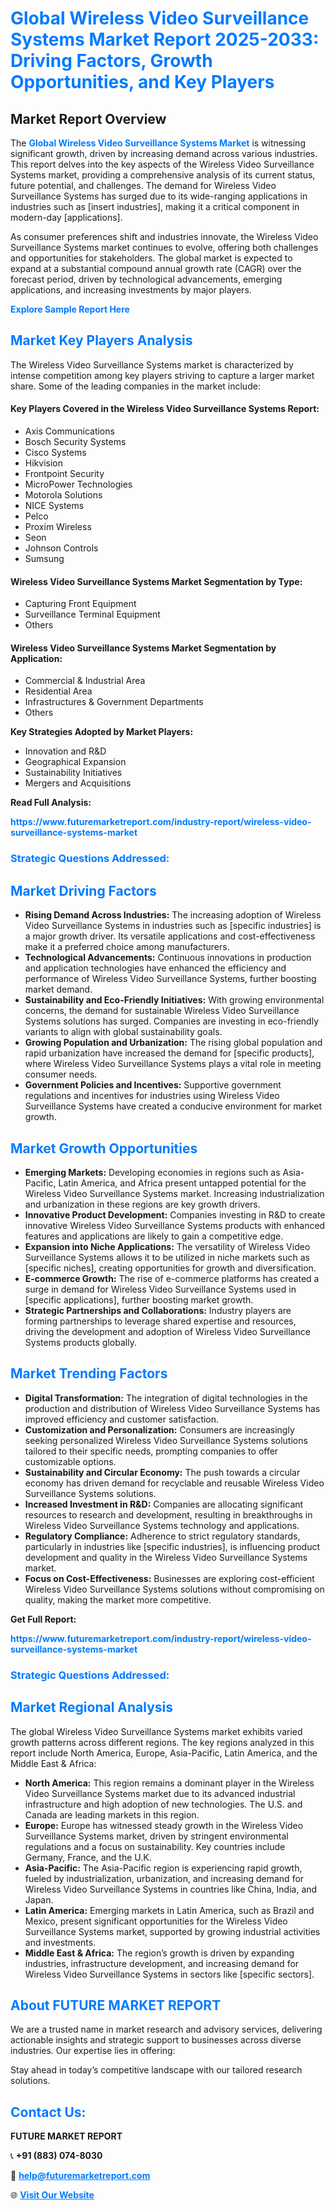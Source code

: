 <h1 style="color: #007BFF;">Global Wireless Video Surveillance Systems Market Report 2025-2033: Driving Factors, Growth Opportunities, and Key Players</h1>

<section id="overview">
<h2>Market Report Overview</h2>
<p>The <a href="https://www.futuremarketreport.com/industry-report/wireless-video-surveillance-systems-market" style="color: #007BFF; text-decoration: none;"><strong>Global Wireless Video Surveillance Systems Market</strong></a> is witnessing significant growth, driven by increasing demand across various industries. This report delves into the key aspects of the Wireless Video Surveillance Systems market, providing a comprehensive analysis of its current status, future potential, and challenges. The demand for Wireless Video Surveillance Systems has surged due to its wide-ranging applications in industries such as [insert industries], making it a critical component in modern-day [applications].</p>
<p>As consumer preferences shift and industries innovate, the Wireless Video Surveillance Systems market continues to evolve, offering both challenges and opportunities for stakeholders. The global market is expected to expand at a substantial compound annual growth rate (CAGR) over the forecast period, driven by technological advancements, emerging applications, and increasing investments by major players.</p>
</section>

<section id="overview">
<p><a href="https://www.futuremarketreport.com/request-sample/reportId=58806" style="color: #007BFF; text-decoration: none;"><strong>Explore Sample Report Here</strong></a></p>
</section>

<section id="key-players">
<h2 style="color: #007BFF;">Market Key Players Analysis</h2>
<p>The Wireless Video Surveillance Systems market is characterized by intense competition among key players striving to capture a larger market share. Some of the leading companies in the market include:</p>
<h4>Key Players Covered in the Wireless Video Surveillance Systems Report:</h4>
<ul><li>Axis Communications</li><li>Bosch Security Systems</li><li>Cisco Systems</li><li>Hikvision</li><li>Frontpoint Security</li><li>MicroPower Technologies</li><li>Motorola Solutions</li><li>NICE Systems</li><li>Pelco</li><li>Proxim Wireless</li><li>Seon</li><li>Johnson Controls</li><li>Sumsung</li></ul>
<h4>Wireless Video Surveillance Systems Market Segmentation by Type:</h4>
<ul><li>Capturing Front Equipment</li><li>Surveillance Terminal Equipment</li><li>Others</li></ul>

<h4>Wireless Video Surveillance Systems Market Segmentation by Application:</h4>
<ul><li>Commercial &amp; Industrial Area</li><li>Residential Area</li><li>Infrastructures &amp; Government Departments</li><li>Others</li></ul>
<p><strong>Key Strategies Adopted by Market Players:</strong></p>
<ul>
<li>Innovation and R&D</li>
<li>Geographical Expansion</li>
<li>Sustainability Initiatives</li>
<li>Mergers and Acquisitions</li>
</ul>
</section>

<section>
<p><strong>Read Full Analysis: </strong></p><a href="https://www.futuremarketreport.com/industry-report/wireless-video-surveillance-systems-market" style="color: #007BFF; text-decoration: none;"><strong>https://www.futuremarketreport.com/industry-report/wireless-video-surveillance-systems-market</strong></a>
<h3 style="color: #007BFF;">Strategic Questions Addressed:</h3>
</section>

<section id="driving-factors">
<h2 style="color: #007BFF;">Market Driving Factors</h2>
<ul>
<li><strong>Rising Demand Across Industries:</strong> The increasing adoption of Wireless Video Surveillance Systems in industries such as [specific industries] is a major growth driver. Its versatile applications and cost-effectiveness make it a preferred choice among manufacturers.</li>
<li><strong>Technological Advancements:</strong> Continuous innovations in production and application technologies have enhanced the efficiency and performance of Wireless Video Surveillance Systems, further boosting market demand.</li>
<li><strong>Sustainability and Eco-Friendly Initiatives:</strong> With growing environmental concerns, the demand for sustainable Wireless Video Surveillance Systems solutions has surged. Companies are investing in eco-friendly variants to align with global sustainability goals.</li>
<li><strong>Growing Population and Urbanization:</strong> The rising global population and rapid urbanization have increased the demand for [specific products], where Wireless Video Surveillance Systems plays a vital role in meeting consumer needs.</li>
<li><strong>Government Policies and Incentives:</strong> Supportive government regulations and incentives for industries using Wireless Video Surveillance Systems have created a conducive environment for market growth.</li>
</ul>
</section>

<section id="growth-opportunities">
<h2 style="color: #007BFF;">Market Growth Opportunities</h2>
<ul>
<li><strong>Emerging Markets:</strong> Developing economies in regions such as Asia-Pacific, Latin America, and Africa present untapped potential for the Wireless Video Surveillance Systems market. Increasing industrialization and urbanization in these regions are key growth drivers.</li>
<li><strong>Innovative Product Development:</strong> Companies investing in R&D to create innovative Wireless Video Surveillance Systems products with enhanced features and applications are likely to gain a competitive edge.</li>
<li><strong>Expansion into Niche Applications:</strong> The versatility of Wireless Video Surveillance Systems allows it to be utilized in niche markets such as [specific niches], creating opportunities for growth and diversification.</li>
<li><strong>E-commerce Growth:</strong> The rise of e-commerce platforms has created a surge in demand for Wireless Video Surveillance Systems used in [specific applications], further boosting market growth.</li>
<li><strong>Strategic Partnerships and Collaborations:</strong> Industry players are forming partnerships to leverage shared expertise and resources, driving the development and adoption of Wireless Video Surveillance Systems products globally.</li>
</ul>
</section>

<section id="trending-factors">
<h2 style="color: #007BFF;">Market Trending Factors</h2>
<ul>
<li><strong>Digital Transformation:</strong> The integration of digital technologies in the production and distribution of Wireless Video Surveillance Systems has improved efficiency and customer satisfaction.</li>
<li><strong>Customization and Personalization:</strong> Consumers are increasingly seeking personalized Wireless Video Surveillance Systems solutions tailored to their specific needs, prompting companies to offer customizable options.</li>
<li><strong>Sustainability and Circular Economy:</strong> The push towards a circular economy has driven demand for recyclable and reusable Wireless Video Surveillance Systems solutions.</li>
<li><strong>Increased Investment in R&D:</strong> Companies are allocating significant resources to research and development, resulting in breakthroughs in Wireless Video Surveillance Systems technology and applications.</li>
<li><strong>Regulatory Compliance:</strong> Adherence to strict regulatory standards, particularly in industries like [specific industries], is influencing product development and quality in the Wireless Video Surveillance Systems market.</li>
<li><strong>Focus on Cost-Effectiveness:</strong> Businesses are exploring cost-efficient Wireless Video Surveillance Systems solutions without compromising on quality, making the market more competitive.</li>
</ul>
</section>

<section>
<p><strong>Get Full Report: </strong></p><a href="https://www.futuremarketreport.com/industry-report/wireless-video-surveillance-systems-market" style="color: #007BFF; text-decoration: none;"><strong>https://www.futuremarketreport.com/industry-report/wireless-video-surveillance-systems-market</strong></a>
<h3 style="color: #007BFF;">Strategic Questions Addressed:</h3>
</section>


<section id="regional-analysis">
<h2 style="color: #007BFF;">Market Regional Analysis</h2>
<p>The global Wireless Video Surveillance Systems market exhibits varied growth patterns across different regions. The key regions analyzed in this report include North America, Europe, Asia-Pacific, Latin America, and the Middle East & Africa:</p>
<ul>
<li><strong>North America:</strong> This region remains a dominant player in the Wireless Video Surveillance Systems market due to its advanced industrial infrastructure and high adoption of new technologies. The U.S. and Canada are leading markets in this region.</li>
<li><strong>Europe:</strong> Europe has witnessed steady growth in the Wireless Video Surveillance Systems market, driven by stringent environmental regulations and a focus on sustainability. Key countries include Germany, France, and the U.K.</li>
<li><strong>Asia-Pacific:</strong> The Asia-Pacific region is experiencing rapid growth, fueled by industrialization, urbanization, and increasing demand for Wireless Video Surveillance Systems in countries like China, India, and Japan.</li>
<li><strong>Latin America:</strong> Emerging markets in Latin America, such as Brazil and Mexico, present significant opportunities for the Wireless Video Surveillance Systems market, supported by growing industrial activities and investments.</li>
<li><strong>Middle East & Africa:</strong> The region’s growth is driven by expanding industries, infrastructure development, and increasing demand for Wireless Video Surveillance Systems in sectors like [specific sectors].</li>
</ul>
</section>

<footer>
<h2 style="color: #007BFF;">About FUTURE MARKET REPORT</h2>
<p>We are a trusted name in market research and advisory services, delivering actionable insights and strategic support to businesses across diverse industries. Our expertise lies in offering:</p>

<p>Stay ahead in today’s competitive landscape with our tailored research solutions.</p>

<h2 style="color: #007BFF;">Contact Us:</h2>
<p><strong>FUTURE MARKET REPORT</strong></p>
<p>📞 <strong>+91 (883) 074-8030</strong></p>
<p>📧 <strong><a href="mailto:help@futuremarketreport.com" style="color: #007BFF;">help@futuremarketreport.com</a></strong></p>
<p>🌐 <strong><a href="https://www.futuremarketreport.com/" style="color: #007BFF;">Visit Our Website</a></strong></p>
</footer>